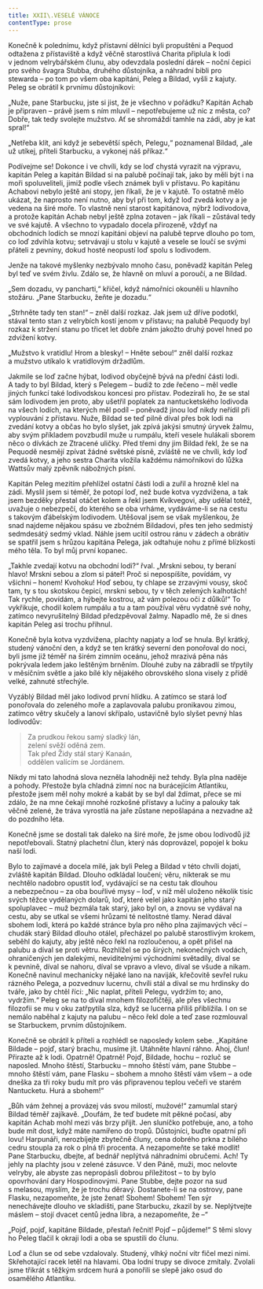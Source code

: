 ```yaml
---
title: XXII\.VESELÉ VÁNOCE
contentType: prose
---
```


  

Konečně k polednímu, když přístavní dělníci byli propuštěni a Pequod odtažena z přístaviště a když věčně starostlivá Charita připlula k lodi v jednom velrybářském člunu, aby odevzdala poslední dárek – noční čepici pro svého švagra Stubba, druhého důstojníka, a náhradní bibli pro stewarda – po tom po všem oba kapitáni, Peleg a Bildad, vyšli z kajuty. Peleg se obrátil k prvnímu důstojníkovi:

„Nuže, pane Starbucku, jste si jist, že je všechno v pořádku? Kapitán Achab je připraven – právě jsem s ním mluvil – nepotřebujeme už nic z města, co? Dobře, tak tedy svolejte mužstvo. Ať se shromáždí tamhle na zádi, aby je kat spral!“

„Netřeba klít, ani když je sebevětší spěch, Pelegu,“ poznamenal Bildad, „ale už utíkej, příteli Starbucku, a vykonej náš příkaz.“

Podívejme se! Dokonce i ve chvíli, kdy se loď chystá vyrazit na výpravu, kapitán Peleg a kapitán Bildad si na palubě počínají tak, jako by měli být i na moři spoluveliteli, jimiž podle všech známek byli v přístavu. Po kapitánu Achabovi nebylo ještě ani stopy, jen říkali, že je v kajutě. To ostatně mělo ukázat, že naprosto není nutno, aby byl při tom, když loď zvedá kotvy a je vedena na širé moře. To vlastně není starost kapitánova, nýbrž lodivodova, a protože kapitán Achab nebyl ještě zplna zotaven – jak říkali – zůstával tedy ve své kajutě. A všechno to vypadalo docela přirozeně, vždyť na obchodních lodích se mnozí kapitáni objeví na palubě teprve dlouho po tom, co loď zdvihla kotvu; setrvávají u stolu v kajutě a vesele se loučí se svými přáteli z pevniny, dokud hosté neopustí loď spolu s lodivodem.

Jenže na takové myšlenky nezbývalo mnoho času, poněvadž kapitán Peleg byl teď ve svém živlu. Zdálo se, že hlavně on mluví a poroučí, a ne Bildad.

„Sem dozadu, vy pancharti,“ křičel, když námořníci okouněli u hlavního stožáru. „Pane Starbucku, žeňte je dozadu.“

„Strhněte tady ten stan!“ – zněl další rozkaz. Jak jsem už dříve podotkl, stával tento stan z velrybích kostí jenom v přístavu; na palubě Pequody byl rozkaz k stržení stanu po třicet let dobře znám jakožto druhý povel hned po zdvižení kotvy.

„Mužstvo k vratidlu! Hrom a blesky! – Hněte sebou!“ zněl další rozkaz a mužstvo utíkalo k vratidlovým držadlům.

Jakmile se loď začne hýbat, lodivod obyčejně bývá na přední části lodi. A tady to byl Bildad, který s Pelegem – budiž to zde řečeno – měl vedle jiných funkcí také lodivodskou koncesi pro přístav. Podezírali ho, že se stal sám lodivodem jen proto, aby ušetřil poplatek za nantucketského lodivoda na všech lodích, na kterých měl podíl – poněvadž jinou loď nikdy neřídil při vyplouvání z přístavu. Nuže, Bildad se teď pilně díval přes bok lodi na zvedání kotvy a občas ho bylo slyšet, jak zpívá jakýsi smutný úryvek žalmu, aby svým příkladem povzbudil muže u rumpálu, kteří vesele hulákali sborem něco o dívkách ze Ztracené uličky. Před třemi dny jim Bildad řekl, že se na Pequodě nesmějí zpívat žádné světské písně, zvláště ne ve chvíli, kdy loď zvedá kotvy, a jeho sestra Charita vložila každému námořníkovi do lůžka Wattsův malý zpěvník nábožných písní.

Kapitán Peleg mezitím přehlížel ostatní části lodi a zuřil a hrozně klel na zádi. Myslil jsem si téměř, že potopí loď, než bude kotva vyzdvižena, a tak jsem bezděky přestal otáčet kolem a řekl jsem Kvíkvegovi, aby udělal totéž, uvažuje o nebezpečí, do kterého se oba vrháme, vydáváme-li se na cestu s takovým ďábelským lodivodem. Utěšoval jsem se však myšlenkou, že snad najdeme nějakou spásu ve zbožném Bildadovi, přes ten jeho sedmistý sedmdesátý sedmý vklad. Náhle jsem ucítil ostrou ránu v zádech a obrátiv se spatřil jsem s hrůzou kapitána Pelega, jak odtahuje nohu z přímé blízkosti mého těla. To byl můj první kopanec.

„Takhle zvedají kotvu na obchodní lodi?“ řval. „Mrskni sebou, ty beraní hlavo! Mrskni sebou a zlom si páteř! Proč si nepospíšíte, povídám, vy všichni – honem! Kvohoku! Hoď sebou, ty chlape se zrzavými vousy, skoč tam, ty s tou skotskou čepicí, mrskni sebou, ty v těch zelených kalhotách! Tak rychle, povídám, a hýbejte kostrou, až vám polezou oči z důlků!“ To vykřikuje, chodil kolem rumpálu a tu a tam používal věru vydatně své nohy, zatímco nevyrušitelný Bildad předzpěvoval žalmy. Napadlo mě, že si dnes kapitán Peleg asi trochu přihnul.

Konečně byla kotva vyzdvižena, plachty napjaty a loď se hnula. Byl krátký, studený vánoční den, a když se ten krátký severní den ponořoval do noci, byli jsme již téměř na širém zimním oceánu, jehož mrazivá pěna nás pokrývala ledem jako leštěným brněním. Dlouhé zuby na zábradlí se třpytily v měsíčním světle a jako bílé kly nějakého obrovského slona visely z přídě velké, zahnuté střechýle.

Vyzáblý Bildad měl jako lodivod první hlídku. A zatímco se stará loď ponořovala do zeleného moře a zaplavovala palubu pronikavou zimou, zatímco větry skučely a lanoví skřípalo, ustavičně bylo slyšet pevný hlas lodivodův:

> Za prudkou řekou samý sladký lán,  
> zelení svěží oděná zem.  
> Tak před Židy stál starý Kanaán,  
> oddělen valícím se Jordánem.

Nikdy mi tato lahodná slova nezněla lahodněji než tehdy. Byla plna naděje a pohody. Přestože byla chladná zimní noc na burácejícím Atlantiku, přestože jsem měl nohy mokré a kabát by se byl dal ždímat, přece se mi zdálo, že na mne čekají mnohé rozkošné přístavy a lučiny a palouky tak věčně zelené, že tráva vyrostlá na jaře zůstane nepošlapána a nezvadne až do pozdního léta.

Konečně jsme se dostali tak daleko na širé moře, že jsme obou lodivodů již nepotřebovali. Statný plachetní člun, který nás doprovázel, popojel k boku naší lodi.

Bylo to zajímavé a docela milé, jak byli Peleg a Bildad v této chvíli dojati, zvláště kapitán Bildad. Dlouho odkládal loučení; věru, nikterak se mu nechtělo nadobro opustit loď, vydávající se na cestu tak dlouhou a nebezpečnou – za oba bouřlivé mysy – loď, v níž měl uloženo několik tisíc svých těžce vydělaných dolarů, loď, které velel jako kapitán jeho starý spoluplavec – muž bezmála tak starý, jako byl on, a znovu se vydával na cestu, aby se utkal se všemi hrůzami té nelítostné tlamy. Nerad dával sbohem lodi, která po každé stránce byla pro něho plna zajímavých věcí – chudák starý Bildad dlouho otálel, přecházel po palubě starostlivým krokem, seběhl do kajuty, aby ještě něco řekl na rozloučenou, a opět přišel na palubu a díval se proti větru. Rozhlížel se po širých, nekonečných vodách, ohraničených jen dalekými, neviditelnými východními světadíly, díval se k pevnině, díval se nahoru, díval se vpravo a vlevo, díval se všude a nikam. Konečně navinul mechanicky nějaké lano na naviják, křečovitě sevřel ruku rázného Pelega, a pozvednuv lucernu, chvíli stál a díval se mu hrdinsky do tváře, jako by chtěl říci: „Nic naplat, příteli Pelegu, vydržím to; ano, vydržím.“ Peleg se na to díval mnohem filozofičtěji, ale přes všechnu filozofii se mu v oku zatřpytila slza, když se lucerna příliš přiblížila. I on se nemálo naběhal z kajuty na palubu – něco řekl dole a teď zase rozmlouval se Starbuckem, prvním důstojníkem.

Konečně se obrátil k příteli a rozhlédl se naposledy kolem sebe. „Kapitáne Bildade – pojď, starý brachu, musíme jít. Utáhněte hlavní ráhno. Ahoj, člun! Přirazte až k lodi. Opatrně! Opatrně! Pojď, Bildade, hochu – rozluč se naposled. Mnoho štěstí, Starbucku – mnoho štěstí vám, pane Stubbe – mnoho štěstí vám, pane Flasku – sbohem a mnoho štěstí vám všem – a ode dneška za tři roky budu mít pro vás připravenou teplou večeři ve starém Nantucketu. Hurá a sbohem!“

„Bůh vám žehnej a provázej vás svou milostí, mužové!“ zamumlal starý Bildad téměř zajíkavě. „Doufám, že teď budete mít pěkné počasí, aby kapitán Achab mohl mezi vás brzy přijít. Jen sluníčko potřebuje, ano, a toho bude mít dost, když máte namířeno do tropů. Důstojníci, buďte opatrní při lovu! Harpunáři, nerozbíjejte zbytečně čluny, cena dobrého prkna z bílého cedru stoupla za rok o plná tři procenta. A nezapomeňte se také modlit! Pane Starbucku, dbejte, ať bednář neplýtvá náhradními obručemi. Ach! Ty jehly na plachty jsou v zelené zásuvce. V den Páně, muži, moc nelovte velryby, ale abyste zas nepropásli dobrou příležitost – to by bylo opovrhování dary Hospodinovými. Pane Stubbe, dejte pozor na sud s melasou, myslím, že je trochu děravý. Dostanete-li se na ostrovy, pane Flasku, nezapomeňte, že jste ženat! Sbohem! Sbohem! Ten sýr nenechávejte dlouho ve skladišti, pane Starbucku, zkazil by se. Neplýtvejte máslem – stojí dvacet centů jedna libra, a nezapomeňte, že –“

„Pojď, pojď, kapitáne Bildade, přestaň řečnit! Pojď – půjdeme!“ S těmi slovy ho Peleg tlačil k okraji lodi a oba se spustili do člunu.

Loď a člun se od sebe vzdalovaly. Studený, vlhký noční vítr fičel mezi nimi. Skřehotající racek letěl na hlavami. Oba lodní trupy se divoce zmítaly. Zvolali jsme třikrát s těžkým srdcem hurá a ponořili se slepě jako osud do osamělého Atlantiku.
